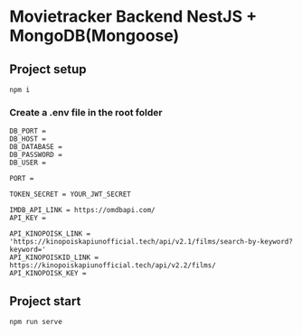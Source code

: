 # Movietracker Backend NestJS + MongoDB(Mongoose)

## Project setup
```
npm i
```

### Сreate a .env file in the root folder
```
DB_PORT = 
DB_HOST = 
DB_DATABASE = 
DB_PASSWORD = 
DB_USER = 

PORT = 

TOKEN_SECRET = YOUR_JWT_SECRET 

IMDB_API_LINK = https://omdbapi.com/
API_KEY = 

API_KINOPOISK_LINK = 'https://kinopoiskapiunofficial.tech/api/v2.1/films/search-by-keyword?keyword='
API_KINOPOISKID_LINK = https://kinopoiskapiunofficial.tech/api/v2.2/films/
API_KINOPOISK_KEY = 
```

## Project start
```
npm run serve
```